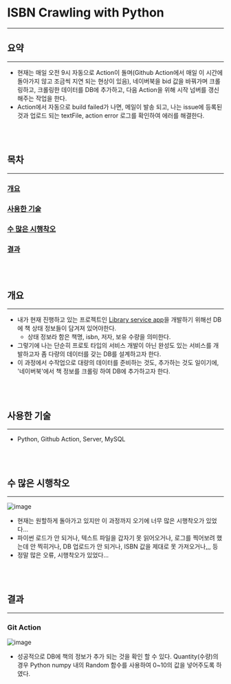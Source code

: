 # ISBN Crawling with Python
---

## 요약
---
+ 현재는 매일 오전 9시 자동으로 Action이 돌며(Github Action에서 매일 이 시간에 돌아가지 않고 조금씩 지연 되는 현상이 있음), 네이버북을 bid 값을 바꿔가며 크롤링하고, 크롤링한 데이터를 DB에 추가하고, 다음 Action을 위해 시작 넘버를 갱신해주는 작업을 한다.
+  Action에서 자동으로 build failed가 나면, 메일이 발송 되고, 나는 issue에 등록된 것과 업로드 되는 textFile, action error 로그를 확인하여 에러를 해결한다.

<br>
<br>

## 목차
---

### [개요](#개요-1)
### [사용한 기술](#사용한-기술)
### [수 많은 시행착오](#수-많은-시행착오)
### [결과](#결과-1)

<br>
<br>

## 개요
---
+ 내가 현재 진행하고 있는 프로젝트인 [Library service app]()을 개발하기 위해선 DB에 책 상태 정보들이 담겨져 있어야한다.
  + 상태 정보라 함은 책명, isbn, 저자, 보유 수량을 의미한다.
+ 그렇기에 나는 단순히 프로토 타입의 서비스 개발이 아닌 완성도 있는 서비스를 개발하고자 좀 다량의 데이터를 갖는 DB를 설계하고자 한다.
+ 이 과정에서 수작업으로 대량의 데이터를 준비하는 것도, 추가하는 것도 일이기에, '네이버북'에서 책 정보를 크롤링 하여 DB에 추가하고자 한다. 

<br>
<br>

## 사용한 기술
---
+ Python, Github Action, Server, MySQL

<br>
<br>

## 수 많은 시행착오
---
![image](https://user-images.githubusercontent.com/84364741/169649349-15f62a90-572b-4c2e-b7c8-8f5784891591.png)

+ 현재는 원할하게 돌아가고 있지만 이 과정까지 오기에 너무 많은 시행착오가 있었다...
+ 파이썬 로드가 안 되거나, 텍스트 파일을 갑자기 못 읽어오거나, 로그를 찍어보려 했는데 안 찍히거나, DB 업로드가 안 되거나, ISBN 값을 제대로 못 가져오거나,,, 등
+ 정말 많은 오류, 시행착오가 있었다...

<br>
<br>

## 결과
---
### Git Action

![image](https://user-images.githubusercontent.com/84364741/169649279-02d432e7-4e19-4335-b496-5c82d6f8ad3d.png)

+ 성공적으로 DB에 책의 정보가 추가 되는 것을 확인 할 수 있다. Quantity(수량)의 경우 Python numpy 내의 Random 함수를 사용하여 0~10의 값을 넣어주도록 하였다.

